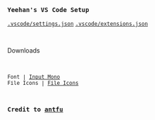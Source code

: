 <samp><b>Yeehan's VS Code Setup</b></samp>

[`.vscode/settings.json`](./.vscode/settings.json)
[`.vscode/extensions.json`](./.vscode/extensions.json)

<br>

<samp><p>Downloads</p></samp>

<br>

<samp><sub>Font | [Input Mono](http://input.fontbureau.com/)</sub></samp>
<br>
<samp><sub>File Icons | [File Icons](https://marketplace.visualstudio.com/items?itemName=file-icons.file-icons)</sub></samp>

<br>

<samp><b>Credit to [antfu](https://github.com/antfu/vscode-settings/tree/main)</b></samp>
